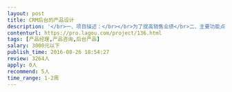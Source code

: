 ```yaml
---                
layout: post       
title: CRM后台的产品设计           
description: '</br>一、项目描述：</br></br>为了提高销售业绩</br>二、主要功能点：</br></br>线索生成、客户流转等功能</br>三、人员要求：</br></br>1、有企业级软件产品设计的经验。</br>2、良好的沟通能力和契约精神。</br>'     
contenturl: https://pro.lagou.com/project/136.html      
tags: [产品经理,产品咨询,后台产品]            
salary: 3000元以下          
publish_time: 2016-08-26 18:54:27         
review: 3264人                   
apply: 0人                   
recommend: 5人                   
time_range: 1-2周              
---                 
```

